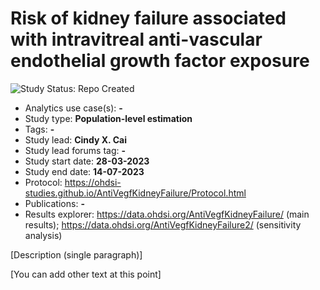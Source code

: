 Risk of kidney failure associated with intravitreal anti-vascular endothelial growth factor exposure
=============

<img src="https://img.shields.io/badge/Study%20Status-Repo%20Created-lightgray.svg" alt="Study Status: Repo Created">

- Analytics use case(s): **-**
- Study type: **Population-level estimation**
- Tags: **-**
- Study lead: **Cindy X. Cai**
- Study lead forums tag: **-**
- Study start date: **28-03-2023**
- Study end date: **14-07-2023**
- Protocol: https://ohdsi-studies.github.io/AntiVegfKidneyFailure/Protocol.html
- Publications: **-**
- Results explorer: https://data.ohdsi.org/AntiVegfKidneyFailure/ (main results); https://data.ohdsi.org/AntiVegfKidneyFailure2/ (sensitivity analysis)

[Description (single paragraph)]

[You can add other text at this point]
